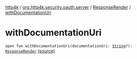 [http4k](../../index.md) / [org.http4k.security.oauth.server](../index.md) / [ResponseRender](index.md) / [withDocumentationUri](./with-documentation-uri.md)

# withDocumentationUri

`open fun withDocumentationUri(documentationUri: `[`String`](https://kotlinlang.org/api/latest/jvm/stdlib/kotlin/-string/index.html)`?): `[`ResponseRender`](index.md) [(source)](https://github.com/http4k/http4k/blob/master/http4k-security-oauth/src/main/kotlin/org/http4k/security/oauth/server/ResponseRender.kt#L16)